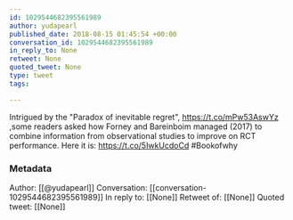 ```yaml
---
id: 1029544682395561989
author: yudapearl
published_date: 2018-08-15 01:45:54 +00:00
conversation_id: 1029544682395561989
in_reply_to: None
retweet: None
quoted_tweet: None
type: tweet
tags:

---
```


Intrigued by the "Paradox of inevitable regret", https://t.co/mPw53AswYz ,some readers asked how Forney and Bareinboim managed (2017) to combine information from observational studies to improve on RCT performance. Here it is: https://t.co/5IwkUcdoCd #Bookofwhy

### Metadata

Author: [[@yudapearl]]
Conversation: [[conversation-1029544682395561989]]
In reply to: [[None]]
Retweet of: [[None]]
Quoted tweet: [[None]]
